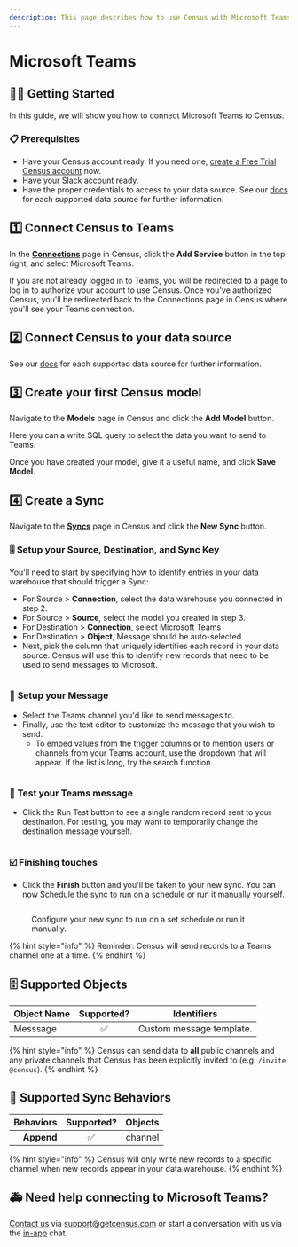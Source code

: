 ```yaml
---
description: This page describes how to use Census with Microsoft Teams.
---
```


# Microsoft Teams

## 🏃‍♀️ Getting Started

‌In this guide, we will show you how to connect Microsoft Teams to Census.

### 📋 Prerequisites

- Have your Census account ready. If you need one, [create a Free Trial Census account](https://app.getcensus.com/) now.
- Have your Slack account ready.
- Have the proper credentials to access to your data source. See our [docs](broken-reference/) for each supported data source for further information.

## 1️⃣ Connect Census to Teams

In the [**Connections**](https://app.getcensus.com/connections) page in Census, click the **Add Service** button in the top right, and select Microsoft Teams.

If you are not already logged in to Teams, you will be redirected to a page to log in to authorize your account to use Census. Once you've authorized Census, you'll be redirected back to the Connections page in Census where you'll see your Teams connection.

## 2️⃣ Connect Census to your data source

See our [docs](broken-reference/) for each supported data source for further information.

## 3️⃣ Create your first Census model

Navigate to the **Models** page in Census and click the **Add Model** button.

Here you can a write SQL query to select the data you want to send to Teams.

Once you have created your model, give it a useful name, and click **Save Model**.

## 4️⃣ Create a Sync

Navigate to the [**Syncs**](https://app.getcensus.com/syncs) page in Census and click the **New Sync** button.

### 🎚 Setup your Source, Destination, and Sync Key

You'll need to start by specifying how to identify entries in your data warehouse that should trigger a Sync:

- For Source > **Connection**, select the data warehouse you connected in step 2.
- For Source > **Source**, select the model you created in step 3.
- For Destination > **Connection**, select Microsoft Teams
- For Destination > **Object**, Message should be auto-selected
- Next, pick the column that uniquely identifies each record in your data source. Census will use this to identify new records that need to be used to send messages to Microsoft.

<figure><img src="../.gitbook/assets/Screenshot 2023-06-21 at 3.00.06 PM.png" alt=""><figcaption></figcaption></figure>

### 💬 **Setup your Message**

- Select the Teams channel you'd like to send messages to.
- Finally, use the text editor to customize the message that you wish to send.
  - To embed values from the trigger columns or to mention users or channels from your Teams account, use the dropdown that will appear. If the list is long, try the search function.

<figure><img src="../.gitbook/assets/Screenshot 2023-06-21 at 3.01.08 PM.png" alt=""><figcaption></figcaption></figure>

### 🧪 Test your Teams message

- Click the Run Test button to see a single random record sent to your destination. For testing, you may want to temporarily change the destination message yourself.

<figure><img src="../.gitbook/assets/Screenshot 2023-06-21 at 3.14.57 PM.png" alt=""><figcaption></figcaption></figure>

### ☑️ Finishing touches

- Click the **Finish** button and you'll be taken to your new sync. You can now Schedule the sync to run on a schedule or run it manually yourself.

<figure><img src="../.gitbook/assets/CleanShot 2022-10-11 at 11.02.21@2x.png" alt=""><figcaption><p>Configure your new sync to run on a set schedule or run it manually.</p></figcaption></figure>

{% hint style="info" %}
Reminder: Census will send records to a Teams channel one at a time.
{% endhint %}

## 🗄️ Supported Objects

| Object Name | Supported? | Identifiers              |
| ----------- | :--------: | ------------------------ |
| Messsage    |     ✅     | Custom message template. |

{% hint style="info" %}
Census can send data to **all** public channels and any private channels that Census has been explicitly invited to (e.g. `/invite @census`).
{% endhint %}

## 🔄 Supported Sync Behaviors

| **Behaviors** | **Supported?** | **Objects** |
| ------------: | :------------: | :---------: |
|    **Append** |       ✅       |   channel   |

{% hint style="info" %}
Census will only write new records to a specific channel when new records appear in your data warehouse.
{% endhint %}

## 🚑 Need help connecting to Microsoft Teams?

[Contact us](mailto:support@getcensus.com) via support@getcensus.com or start a conversation with us via the [in-app](https://app.getcensus.com) chat.
